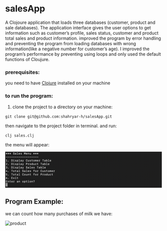 # salesApp


A Clojoure application that loads three databases (customer, product and sale databases). The application interface gives the user options to get information such as customer’s profile, sales status, customer and product total sales and product information. improved the program by error handling and preventing the program from loading databases with wrong information(like a negative number for customer’s age). I improved the program’s performance by preventing using loops and only used the default functions of Cloujure.

### prerequisites:
you need to have [Clojure](https://clojure.org/guides/getting_started) installed on your machine

### to run the program:

1. clone the project to a directory on your machine:

```
git clone git@github.com:shahryar-h/salesApp.git

```
then navigate to the project folder in terminal. and run:

```
clj sales.clj
```
the menu will appear:

![Menu](/images/menu.png)

## Program Example:
we can count how many purchases of milk we have:


![product](/images/exaxmple.png)